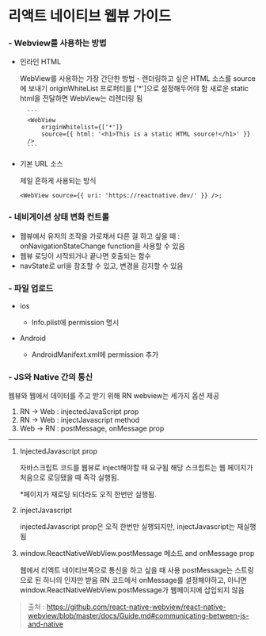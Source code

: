 <h1> 리액트 네이티브 웹뷰 가이드 </h1>

<h3>- Webview를 사용하는 방법</h3>

- 인라인 HTML

  WebView를 사용하는 가장 간단한 방법 - 렌더링하고 싶은 HTML 소스를 source에 보내기
  originWhiteList 프로퍼티를 ['*']으로 설정해두어야 함
  새로운 static html을 전달하면 WebView는 리렌더링 됨

        ```
        <WebView
            originWhitelist={['*']}
            source={{ html: '<h1>This is a static HTML source!</h1>' }}
        />
        ```

- 기본 URL 소스

  제일 흔하게 사용되는 방식

  ```
  <WebView source={{ uri: 'https://reactnative.dev/' }} />;
  ```

<h3>- 네비게이션 상태 변화 컨트롤</h3>

- 웹뷰에서 유저의 조작을 가로채서 다른 걸 하고 싶을 때 : onNavigationStateChange function을 사용할 수 있음
- 웹뷰 로딩이 시작되거나 끝나면 호출되는 함수
- navState로 url을 참조할 수 있고, 변경을 감지할 수 있음

<h3>- 파일 업로드</h3>

- ios

  - Info.plist에 permission 명시

- Android

  - AndroidManifext.xml에 permission 추가

<h3>- JS와 Native 간의 통신</h3>

웹뷰와 웹에서 데이터를 주고 받기 위해 RN webview는 세가지 옵션 제공

1.  RN -> Web : injectedJavaScript prop
2.  RN -> Web : injectJavascript method
3.  Web -> RN : postMessage, onMessage prop

---

1. InjectedJavascript prop

   자바스크립트 코드를 웹뷰로 inject해야할 때 요구됨
   해당 스크립트는 웹 페이지가 처음으로 로딩됐을 때 즉각 실행됨.

   \*페이지가 재로딩 되더라도 오직 한번만 실행됨.

2. injectJavascript

   injectedJavascript prop은 오직 한번만 실행되지만, injectJavascript는 재실행 됨

3. window.ReactNativeWebView.postMessage 메소드 and onMessage prop

   웹에서 리액트 네이티브쪽으로 통신을 하고 싶을 때 사용
   postMessage는 스트링으로 된 하나의 인자만 받음
   RN 코드에서 onMessage를 설정해야하고, 아니면 window.ReactNativeWebView.postMessage가 웹페이지에 삽입되지 않음

> 출처 : https://github.com/react-native-webview/react-native-webview/blob/master/docs/Guide.md#communicating-between-js-and-native
